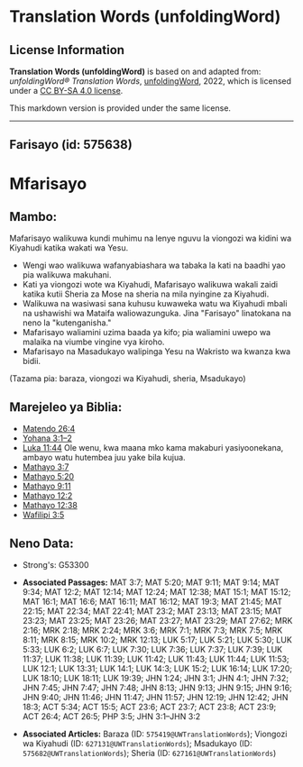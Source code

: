 # Translation Words (unfoldingWord)

## License Information

**Translation Words (unfoldingWord)** is based on and adapted from: _unfoldingWord® Translation Words_, [unfoldingWord](https://unfoldingword.org/utw), 2022, which is licensed under a [CC BY-SA 4.0 license](https://creativecommons.org/licenses/by-sa/4.0/legalcode.en).

This markdown version is provided under the same license.



--------------------------------

## Farisayo (id: 575638)

Mfarisayo
=========

Mambo:
------

Mafarisayo walikuwa kundi muhimu na lenye nguvu la viongozi wa kidini wa Kiyahudi katika wakati wa Yesu.

* Wengi wao walikuwa wafanyabiashara wa tabaka la kati na baadhi yao pia walikuwa makuhani.
* Kati ya viongozi wote wa Kiyahudi, Mafarisayo walikuwa wakali zaidi katika kutii Sheria za Mose na sheria na mila nyingine za Kiyahudi.
* Walikuwa na wasiwasi sana kuhusu kuwaweka watu wa Kiyahudi mbali na ushawishi wa Mataifa waliowazunguka. Jina "Farisayo" linatokana na neno la "kutenganisha."
* Mafarisayo waliamini uzima baada ya kifo; pia waliamini uwepo wa malaika na viumbe vingine vya kiroho.
* Mafarisayo na Masadukayo walipinga Yesu na Wakristo wa kwanza kwa bidii.

(Tazama pia: baraza, viongozi wa Kiyahudi, sheria, Msadukayo)

Marejeleo ya Biblia:
--------------------

* [Matendo 26:4](https://ref.ly/Acts26:4)
* [Yohana 3:1–2](https://ref.ly/John3:1-John3:2)
* [Luka 11:44](https://ref.ly/Luke11:44) Ole wenu, kwa maana mko kama makaburi yasiyoonekana, ambayo watu hutembea juu yake bila kujua.
* [Mathayo 3:7](https://ref.ly/Matt3:7)
* [Mathayo 5:20](https://ref.ly/Matt5:20)
* [Mathayo 9:11](https://ref.ly/Matt9:11)
* [Mathayo 12:2](https://ref.ly/Matt12:2)
* [Mathayo 12:38](https://ref.ly/Matt12:38)
* [Wafilipi 3:5](https://ref.ly/Phil3:5)

Neno Data:
----------

* Strong's: G53300

* **Associated Passages:** MAT 3:7; MAT 5:20; MAT 9:11; MAT 9:14; MAT 9:34; MAT 12:2; MAT 12:14; MAT 12:24; MAT 12:38; MAT 15:1; MAT 15:12; MAT 16:1; MAT 16:6; MAT 16:11; MAT 16:12; MAT 19:3; MAT 21:45; MAT 22:15; MAT 22:34; MAT 22:41; MAT 23:2; MAT 23:13; MAT 23:15; MAT 23:23; MAT 23:25; MAT 23:26; MAT 23:27; MAT 23:29; MAT 27:62; MRK 2:16; MRK 2:18; MRK 2:24; MRK 3:6; MRK 7:1; MRK 7:3; MRK 7:5; MRK 8:11; MRK 8:15; MRK 10:2; MRK 12:13; LUK 5:17; LUK 5:21; LUK 5:30; LUK 5:33; LUK 6:2; LUK 6:7; LUK 7:30; LUK 7:36; LUK 7:37; LUK 7:39; LUK 11:37; LUK 11:38; LUK 11:39; LUK 11:42; LUK 11:43; LUK 11:44; LUK 11:53; LUK 12:1; LUK 13:31; LUK 14:1; LUK 14:3; LUK 15:2; LUK 16:14; LUK 17:20; LUK 18:10; LUK 18:11; LUK 19:39; JHN 1:24; JHN 3:1; JHN 4:1; JHN 7:32; JHN 7:45; JHN 7:47; JHN 7:48; JHN 8:13; JHN 9:13; JHN 9:15; JHN 9:16; JHN 9:40; JHN 11:46; JHN 11:47; JHN 11:57; JHN 12:19; JHN 12:42; JHN 18:3; ACT 5:34; ACT 15:5; ACT 23:6; ACT 23:7; ACT 23:8; ACT 23:9; ACT 26:4; ACT 26:5; PHP 3:5; JHN 3:1–JHN 3:2
* **Associated Articles:** Baraza (ID: `575419@UWTranslationWords`); Viongozi wa Kiyahudi (ID: `627131@UWTranslationWords`); Msadukayo (ID: `575682@UWTranslationWords`); Sheria (ID: `627161@UWTranslationWords`)

